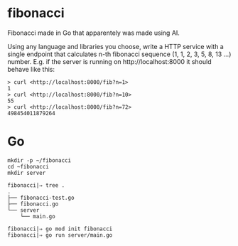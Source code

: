 # fibonacci
Fibonacci made in Go that apparentely was made using AI.

Using any language and libraries you choose, write a HTTP service with a single endpoint
that calculates n-th fibonacci sequence (1, 1, 2, 3, 5, 8, 13 ...) number. E.g. if the server is
running on http://localhost:8000 it should behave like this:

```
> curl <http://localhost:8000/fib?n=1>
1
> curl <http://localhost:8000/fib?n=10>
55
> curl <http://localhost:8000/fib?n=72>
498454011879264
```

# Go

```
mkdir -p ~/fibonacci
cd ~fibonacci
mkdir server

fibonacci|⇒ tree .
.
├── fibonacci-test.go
├── fibonacci.go
└── server
    └── main.go

fibonacci|⇒ go mod init fibonacci
fibonacci|⇒ go run server/main.go
```

